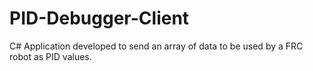 # PID-Debugger-Client
C# Application developed to send an array of data to be used by a FRC robot as PID values.
